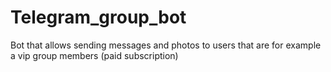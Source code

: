 # Telegram_group_bot
Bot that allows sending messages and photos to users that are for example a vip group members (paid subscription)
